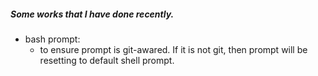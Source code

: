 ##### Some works that I have done recently. 

* bash prompt: 
  - to ensure prompt is git-awared. If it is not git, then 
  prompt will be resetting to default shell prompt.

